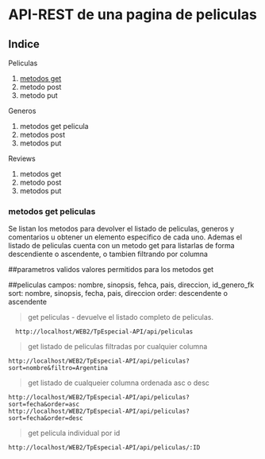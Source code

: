 # API-REST de una pagina de peliculas

## Indice

Peliculas
1. [metodos get](#metodos-get-peliculas)
2. metodo post
3. metodo put

Generos

1. metodos get pelicula
2. metodos post
3. metodos put

Reviews
1. metodos get
2. metodo post
3. metodos put

### metodos get peliculas

Se listan los metodos para devolver el listado de peliculas, generos y comentarios u obtener un elemento especifico de cada uno.
Ademas el listado de peliculas cuenta con un metodo get para listarlas de forma descendiente o ascendente, o tambien filtrando por columna

##parametros validos
valores permitidos para los metodos get


##peliculas
campos: nombre, sinopsis, fehca, pais, direccion, id_genero_fk
sort: nombre, sinopsis, fecha, pais, direccion
order: descendente o ascendente

>get peliculas - devuelve el listado completo de peliculas.
```
  http://localhost/WEB2/TpEspecial-API/api/peliculas
  ```
  
>get listado de peliculas filtradas por cualquier columna
```
http://localhost/WEB2/TpEspecial-API/api/peliculas?sort=nombre&filtro=Argentina
```

>get listado de cualqueier columna ordenada asc o desc
```
http://localhost/WEB2/TpEspecial-API/api/peliculas?sort=fecha&order=asc
http://localhost/WEB2/TpEspecial-API/api/peliculas?sort=fecha&order=desc
```

>get pelicula individual por id
```
http://localhost/WEB2/TpEspecial-API/api/peliculas/:ID
```
